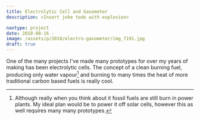 ```yaml
---
title: Electrolytic Cell and Gasometer
description: <Insert joke todo with explosion>

navtype: project
date: 2018-08-16 -
image: /assets/p/2018/electro-gasometer/img_7191.jpg
draft: true
---
```


One of the many projects I've made many prototypes for over my years of making has been electrolytic cells. The concept of a clean burning fuel, producing only water vapour[^1] and burning to many times the heat of more traditional carbon based fuels is really cool.

[^1]: Although really when you think about it fossil fuels are still burn in power plants. My ideal plan would be to power it off solar cells, however this as well requires many many prototypes.
